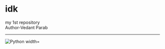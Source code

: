 # idk
my 1st repository
<br>
Author-Vedant Parab
<hr>
<img align="left" alt="Python width="20px"style="padding=right:10px;"src="https://cdn.jsdelivr.net/gh/devicons/devicon@latest/icons/python/python-original.svg"/>
